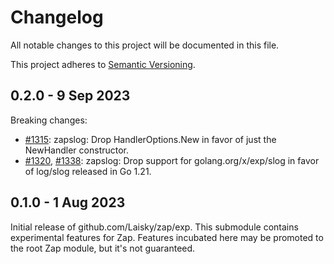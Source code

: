 # Changelog
All notable changes to this project will be documented in this file.

This project adheres to [Semantic Versioning](https://semver.org/spec/v2.0.0.html).

## 0.2.0 - 9 Sep 2023

Breaking changes:
* [#1315](https://github.com/uber-go/zap/pull/1315): zapslog: Drop HandlerOptions.New in favor of just the NewHandler constructor.
* [#1320](https://github.com/uber-go/zap/pull/1320), [#1338](https://github.com/uber-go/zap/pull/1338):
  zapslog: Drop support for golang.org/x/exp/slog in favor of log/slog released in Go 1.21.

## 0.1.0 - 1 Aug 2023

Initial release of github.com/Laisky/zap/exp.
This submodule contains experimental features for Zap.
Features incubated here may be promoted to the root Zap module,
but it's not guaranteed.
